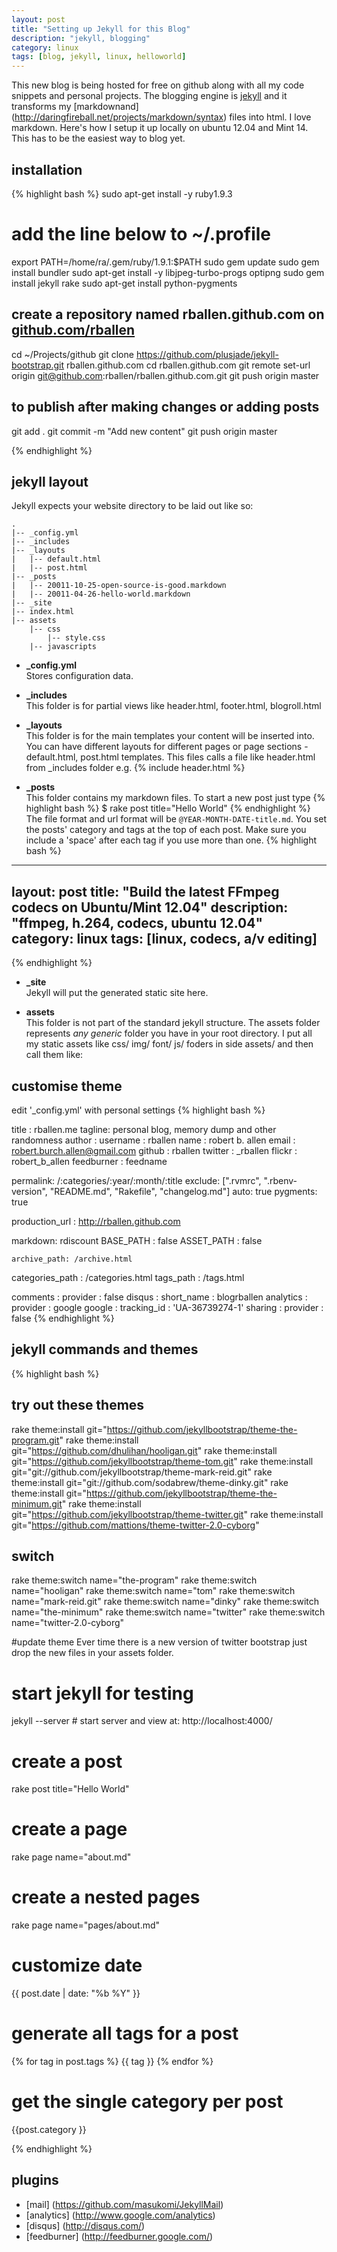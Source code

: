 ```yaml
---
layout: post
title: "Setting up Jekyll for this Blog"
description: "jekyll, blogging"
category: linux
tags: [blog, jekyll, linux, helloworld]
---
```


This new blog is being hosted for free on github along with all my code snippets and personal projects. The blogging engine is [jekyll](http://jekyllbootstrap.com/usage/jekyll-quick-start.html) and it transforms my [markdownand] (http://daringfireball.net/projects/markdown/syntax) files into html. I love markdown. Here's how I setup it up locally on ubuntu 12.04 and Mint 14. This has to be the easiest way to blog yet. 

## installation 

{% highlight bash %}
sudo apt-get install -y ruby1.9.3 
# add the line below to  ~/.profile
export PATH=/home/ra/.gem/ruby/1.9.1:$PATH
sudo gem update
sudo gem install bundler
sudo apt-get install -y libjpeg-turbo-progs optipng 
sudo gem install jekyll rake
sudo apt-get install python-pygments


## create a repository named rballen.github.com on [github.com/rballen](https://github.com/rballen) 
cd ~/Projects/github
git clone https://github.com/plusjade/jekyll-bootstrap.git rballen.github.com
cd rballen.github.com
git remote set-url origin git@github.com:rballen/rballen.github.com.git
git push origin master


## to publish after making changes or adding posts
git add .
git commit -m "Add new content"
git push origin master

{% endhighlight %}

## jekyll layout

Jekyll expects your website directory to be laid out like so:

    .
    |-- _config.yml
    |-- _includes
    |-- _layouts
    |   |-- default.html
    |   |-- post.html
    |-- _posts
    |   |-- 20011-10-25-open-source-is-good.markdown
    |   |-- 20011-04-26-hello-world.markdown
    |-- _site
    |-- index.html
    |-- assets
        |-- css
            |-- style.css
        |-- javascripts


- **\_config.yml**  
   Stores configuration data.

- **\_includes**  
   This folder is for partial views like header.html, footer.html, blogroll.html

- **\_layouts**   
   This folder is for the main templates your content will be inserted into.
   You can have different layouts for different pages or page sections - default.html, post.html templates. This files calls a file like header.html from _includes folder e.g. {% include header.html %}


- **\_posts**  
   This folder contains my markdown files. To start a new post just type 
   {% highlight bash %}
   $ rake post title="Hello World"
   {% endhighlight %}
   The file format and url format will be `@YEAR-MONTH-DATE-title.md`. You set the posts' category and tags at the top of each post. Make sure you include a 'space' after each tag if you use more than one.
{% highlight bash %}
---
layout: post
title: "Build the latest FFmpeg codecs on Ubuntu/Mint 12.04"
description: "ffmpeg, h.264, codecs, ubuntu 12.04"
category: linux
tags: [linux, codecs, a/v editing]
---
{% endhighlight %}


- **\_site**  
  Jekyll will put the generated static site here.

- **assets**  
   This folder is not part of the standard jekyll structure.
   The assets folder represents _any generic_ folder you have in your root directory. I put all my static assets like css/ img/ font/ js/ foders in side assets/ and then call them like:   <link href="/assets/css/main.css" rel="stylesheet">
 
  

## customise theme
edit  '_config.yml' with personal settings
{% highlight bash %}

 title : rballen.me
 tagline: personal blog, memory dump and other randomness 
author :
  username : rballen
  name : robert b. allen
  email : robert.burch.allen@gmail.com
  github : rballen
  twitter :  _rballen
  flickr : robert_b_allen
  feedburner : feedname

 permalink: /:categories/:year/:month/:title 
 exclude: [".rvmrc", ".rbenv-version", "README.md", "Rakefile", "changelog.md"]
 auto: true
 pygments: true

production_url : http://rballen.github.com

markdown: rdiscount
  BASE_PATH : false
  ASSET_PATH : false

    archive_path: /archive.html
  categories_path : /categories.html
  tags_path : /tags.html

  comments :
    provider : false
    disqus :
      short_name : blogrballen
      analytics :
  provider : google 
  google : 
   tracking_id : 'UA-36739274-1'
     sharing :
    provider : false
{% endhighlight %}

## jekyll commands and themes
{% highlight bash %}


## try out these themes
rake theme:install git="https://github.com/jekyllbootstrap/theme-the-program.git"
rake theme:install git="https://github.com/dhulihan/hooligan.git"
rake theme:install git="https://github.com/jekyllbootstrap/theme-tom.git"
rake theme:install git="git://github.com/jekyllbootstrap/theme-mark-reid.git"
rake theme:install git="git://github.com/sodabrew/theme-dinky.git"
rake theme:install git="https://github.com/jekyllbootstrap/theme-the-minimum.git"
rake theme:install git="https://github.com/jekyllbootstrap/theme-twitter.git"
rake theme:install git="https://github.com/mattions/theme-twitter-2.0-cyborg"

## switch
rake theme:switch name="the-program"
rake theme:switch name="hooligan"
rake theme:switch name="tom"
rake theme:switch name="mark-reid.git"
rake theme:switch name="dinky"
rake theme:switch name="the-minimum"
rake theme:switch name="twitter"
rake theme:switch name="twitter-2.0-cyborg"

#update theme
Ever time there is a new version of twitter bootstrap just drop the new files in your assets folder.

# start jekyll for testing
jekyll --server     # start server and view at: http://localhost:4000/

# create a post
rake post title="Hello World"

# create a page
rake page name="about.md"

# create a nested pages
rake page name="pages/about.md"

# customize date
{{ post.date | date: "%b %Y" }}

# generate all tags for a post
{% for tag in post.tags %}
<span class="label label-inverse">{{ tag }}</span>
{% endfor %}

# get the single category per post
{{post.category }}

{% endhighlight %}


## plugins
* [mail] (https://github.com/masukomi/JekyllMail)
* [analytics] (http://www.google.com/analytics)
* [disqus] (http://disqus.com/)
* [feedburner] (http://feedburner.google.com/)
